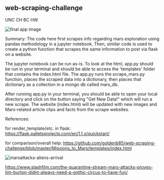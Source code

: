 ## web-scraping-challenge
UNC CH BC HW

![final app image](https://user-images.githubusercontent.com/72901101/109745765-5bccd100-7ba2-11eb-917c-9f8865cea948.png)

Summary:
The code here first scrapes info regarding mars exploration using pandas methodology in a jupyter notebook.
Then, similar code is used to create a python function that scrapes the same information to post via flask
on a website. 

The jupyter notebook can be run as-is. To look at the html, app.py should be run in your terminal and should 
be able to access the 'templates' folder that contains the index.html file. The app.py runs the scrape_mars.py
function, places the scraped data into a dictionary, then places that dictionary as a collection in a mongo db
called mars_db. 

After running app.py in your terminal, you should be able to open your local directory and click on the button
saying "Get New Data!" which will run a new scrape. The website (index.html) will be updated with new images
and Mars-related article clips and facts from the scrape websites.

References:

for render_template/etc. in flask:
https://flask.palletsprojects.com/en/1.1.x/quickstart/

for comparison/overall help:
https://github.com/goldenb85/web-scraping-challenge/blob/master/Missions_to_Mars/templates/index.html



![marsattacks-aliens-arrival](https://user-images.githubusercontent.com/72901101/109745909-84ed6180-7ba2-11eb-8ba9-0444a719a561.jpg)

https://www.slashfilm.com/the-quarantine-stream-mars-attacks-proves-tim-burton-didnt-always-need-a-gothic-circus-to-have-fun/

